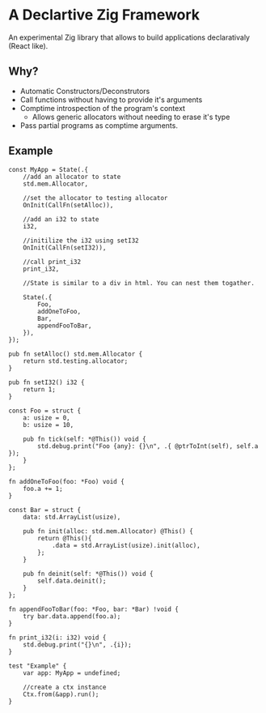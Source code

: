 # A Declartive Zig Framework

An experimental Zig library that allows to build applications declarativaly (React like).


## Why?

- Automatic Constructors/Deconstrutors
- Call functions without having to provide it's arguments
- Comptime introspection of the program's context
  - Allows generic allocators without needing to erase it's type
- Pass partial programs as comptime arguments.

## Example

```zig
const MyApp = State(.{
    //add an allocator to state
    std.mem.Allocator,

    //set the allocator to testing allocator
    OnInit(CallFn(setAlloc)),

    //add an i32 to state
    i32,

    //initilize the i32 using setI32
    OnInit(CallFn(setI32)),

    //call print_i32
    print_i32,

    //State is similar to a div in html. You can nest them togather.
    
    State(.{
        Foo,
        addOneToFoo,
        Bar,
        appendFooToBar,
    }),
});

pub fn setAlloc() std.mem.Allocator {
    return std.testing.allocator;
}

pub fn setI32() i32 {
    return 1;
}

const Foo = struct {
    a: usize = 0,
    b: usize = 10,

    pub fn tick(self: *@This()) void {
        std.debug.print("Foo {any}: {}\n", .{ @ptrToInt(self), self.a });
    }
};

fn addOneToFoo(foo: *Foo) void {
    foo.a += 1;
}

const Bar = struct {
    data: std.ArrayList(usize),

    pub fn init(alloc: std.mem.Allocator) @This() {
        return @This(){
            .data = std.ArrayList(usize).init(alloc),
        };
    }

    pub fn deinit(self: *@This()) void {
        self.data.deinit();
    }
};

fn appendFooToBar(foo: *Foo, bar: *Bar) !void {
    try bar.data.append(foo.a);
}

fn print_i32(i: i32) void {
    std.debug.print("{}\n", .{i});
}

test "Example" {
    var app: MyApp = undefined;

    //create a ctx instance
    Ctx.from(&app).run();
}
```


